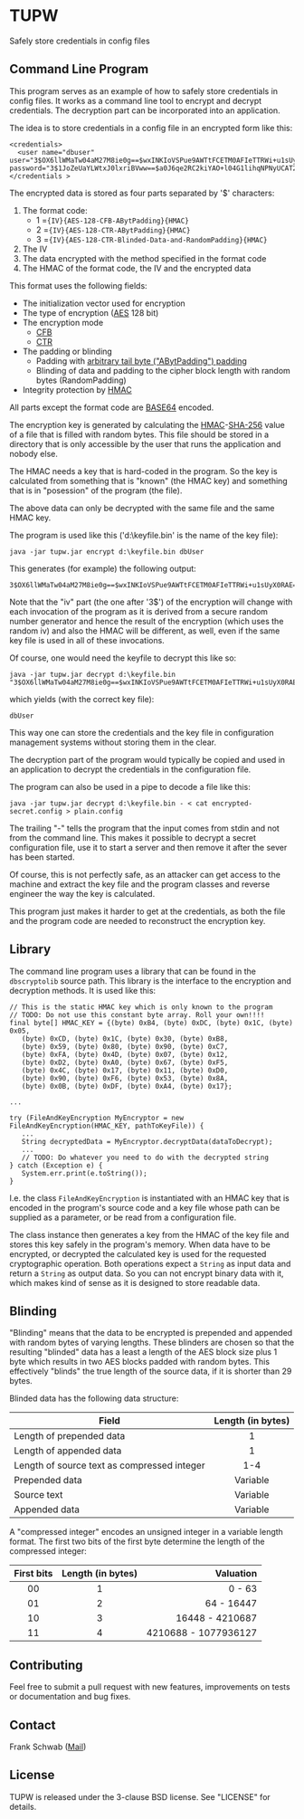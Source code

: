# TUPW

Safely store credentials in config files

## Command Line Program

This program serves as an example of how to safely store credentials in config files. It works as a command line tool to encrypt and decrypt credentials. The decryption part can be incorporated into an application.

The idea is to store credentials in a config file in an encrypted form like this:

    <credentials>
      <user name="dbuser" user="3$OX6llWMaTw04aM27M8ie0g==$wxINKIoVSPue9AWTtFCETM0AFIeTTRWi+u1sUyX0RAE=$xGIUOaz+OYCBv5Qg9zgD6v4AgFZtg2qgHnurNWnf+G0=" password="3$1JoZeUaYLWtxJ0lxriBVww==$a0J6qe2RC2kiYAO+l04G1lihqNPNyUCAT21gsJzhDEE=$y5xX+gBa1QRs4PwS7Ut+AXk9NDCnAd86R6MCAOXkX5s="/>
    </credentials >

The encrypted data is stored as four parts separated by '$' characters:

1. The format code:
    * 1 =`{IV}{AES-128-CFB-ABytPadding}{HMAC}`
    * 2 =`{IV}{AES-128-CTR-ABytPadding}{HMAC}`
    * 3 =`{IV}{AES-128-CTR-Blinded-Data-and-RandomPadding}{HMAC}`
2. The IV
3. The data encrypted with the method specified in the format code
3. The HMAC of the format code, the IV and the encrypted data

This format uses the following fields:

* The initialization vector used for encryption
* The type of encryption ([AES](https://en.wikipedia.org/wiki/Advanced_Encryption_Standard "AES") 128 bit)
* The encryption mode
    * [CFB](https://en.wikipedia.org/wiki/Block_cipher_mode_of_operation#CFB "CFB")
	* [CTR](https://en.wikipedia.org/wiki/Block_cipher_mode_of_operation#CTR "CTR")
* The padding or blinding
    * Padding with [arbitrary tail byte ("ABytPadding") padding](https://eprint.iacr.org/2003/098.pdf "AByt-Pad")
	* Blinding of data and padding to the cipher block length with random bytes (RandomPadding)
* Integrity protection by [HMAC](https://en.wikipedia.org/wiki/Hash-based_message_authentication_code "HMAC")

All parts except the format code are [BASE64](https://en.wikipedia.org/wiki/Base64 "BASE64") encoded.

The encryption key is generated by calculating the [HMAC](https://en.wikipedia.org/wiki/Hash-based_message_authentication_code "HMAC")-[SHA-256](https://en.wikipedia.org/wiki/SHA-2 "SHA-256") value of a file that is filled with random bytes. This file should be stored in a directory that is only accessible by the user that runs the application and nobody else.

The HMAC needs a key that is hard-coded in the program. So the key is calculated from something that is "known" (the HMAC key) and something that is in "posession" of the program (the file).

The above data can only be decrypted with the same file and the same HMAC key.

The program is used like this ('d:\keyfile.bin' is the name of the key file):

    java -jar tupw.jar encrypt d:\keyfile.bin dbUser

This generates (for example) the following output:

    3$OX6llWMaTw04aM27M8ie0g==$wxINKIoVSPue9AWTtFCETM0AFIeTTRWi+u1sUyX0RAE=$xGIUOaz+OYCBv5Qg9zgD6v4AgFZtg2qgHnurNWnf+G0=
	
Note that the "iv" part (the one after '3$') of the encryption will change with each invocation of the program as it is derived from a secure random number generator and hence the result of the encryption (which uses the random iv) and also the HMAC will be different, as well, even if the same key file is used in all of these invocations.

Of course, one would need the keyfile to decrypt this like so:

    java -jar tupw.jar decrypt d:\keyfile.bin "3$OX6llWMaTw04aM27M8ie0g==$wxINKIoVSPue9AWTtFCETM0AFIeTTRWi+u1sUyX0RAE=$xGIUOaz+OYCBv5Qg9zgD6v4AgFZtg2qgHnurNWnf+G0="

which yields (with the correct key file):

    dbUser
    
This way one can store the credentials and the key file in configuration management systems without storing them in the clear.

The decryption part of the program would typically be copied and used in an application to decrypt the credentials in the configuration file.

The program can also be used in a pipe to decode a file like this:

    java -jar tupw.jar decrypt d:\keyfile.bin - < cat encrypted-secret.config > plain.config
	
The trailing "-" tells the program that the input comes from stdin and not from the command line. This makes it possible to decrypt a secret configuration file, use it to start a server and then remove it after the sever has been started.

Of course, this is not perfectly safe, as an attacker can get access to the machine and extract the key file and the program classes and reverse engineer the way the key is calculated.

This program just makes it harder to get at the credentials, as both the file and the program code are needed to reconstruct the encryption key.

## Library

The command line program uses a library that can be found in the `dbscryptolib` source path. This library is the interface to the encryption and decryption methods. It is used like this:

    // This is the static HMAC key which is only known to the program
    // TODO: Do not use this constant byte array. Roll your own!!!!
    final byte[] HMAC_KEY = {(byte) 0xB4, (byte) 0xDC, (byte) 0x1C, (byte) 0x05,
       (byte) 0xCD, (byte) 0x1C, (byte) 0x30, (byte) 0xB8,
       (byte) 0x59, (byte) 0x80, (byte) 0x90, (byte) 0xC7,
       (byte) 0xFA, (byte) 0x4D, (byte) 0x07, (byte) 0x12,
       (byte) 0xD2, (byte) 0xA0, (byte) 0x67, (byte) 0xF5,
       (byte) 0x4C, (byte) 0x17, (byte) 0x11, (byte) 0xD0,
       (byte) 0x90, (byte) 0xF6, (byte) 0x53, (byte) 0x8A,
       (byte) 0x0B, (byte) 0xDF, (byte) 0xA4, (byte) 0x17};
    
	...
	
	try (FileAndKeyEncryption MyEncryptor = new FileAndKeyEncryption(HMAC_KEY, pathToKeyFile)) {
	   ...
       String decryptedData = MyEncryptor.decryptData(dataToDecrypt);
	   ...
	   // TODO: Do whatever you need to do with the decrypted string
    } catch (Exception e) {
       System.err.print(e.toString());
    }

I.e. the class `FileAndKeyEncryption` is instantiated with an HMAC key that is encoded in the program's source code and a key file whose path can be supplied as a parameter, or be read from a configuration file.

The class instance then generates a key from the HMAC of the key file and stores this key safely in the program's memory. When data have to be encrypted, or decrypted the calculated key is used for the requested cryptographic operation. Both operations expect a `String` as input data and return a `String` as output data. So you can not encrypt binary data with it, which makes kind of sense as it is designed to store readable data.

## Blinding

"Blinding" means that the data to be encrypted is prepended and appended with random bytes of varying lengths. These blinders are chosen so that the resulting "blinded" data has a least a length of the AES block size plus 1 byte which results in two AES blocks padded with random bytes. This effectively "blinds" the true length of the source data, if it is shorter than 29 bytes.

Blinded data has the following data structure:

| Field | Length (in bytes) |
| --- | :---: |
|Length of prepended data | 1 |
|Length of appended data | 1 |
|Length of source text as compressed integer | 1-4 |
|Prepended data | Variable |
|Source text | Variable |
|Appended data | Variable |

A "compressed integer" encodes an unsigned integer in a variable length format. The first two bits of the first byte determine the length of the compressed integer:

| First bits  | Length (in bytes) | Valuation |
| :---: | :---: | ---: |
|00 | 1 | 0 - 63 |
|01 | 2 | 64 - 16447 |
|10 | 3 | 16448 - 4210687 |
|11 | 4 | 4210688 - 1077936127 |

## Contributing

Feel free to submit a pull request with new features, improvements on tests or documentation and bug fixes.

## Contact

Frank Schwab ([Mail](mailto:frank.schwab@deutschebahn.com "Mail"))

## License

TUPW is released under the 3-clause BSD license. See "LICENSE" for details.
